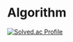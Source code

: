 # Algorithm

[![Solved.ac Profile](http://mazassumnida.wtf/api/v2/generate_badge?boj=leejiho0304)](https://solved.ac/leejiho0304/)
